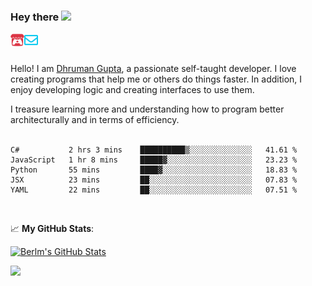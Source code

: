 ### Hey there <img src="https://media.giphy.com/media/hvRJCLFzcasrR4ia7z/giphy.gif" width="25px">

<a href="https://itch.io/profile/berlm">
  <img align="left" alt="Berlm's Itch" width="22px" src="/assets/itch-io.svg" />
</a>
<a href="mailto:me@berlm.me">
  <img align="left" alt="Email Berlm" width="22px" src="/assets/envelope.svg" />
</a>

<br />  
<br />  
  
Hello! I am [Dhruman Gupta](https://berlm.me/), a passionate self-taught developer. I love creating programs that help me or others do things faster. In addition, I enjoy developing logic and creating interfaces to use them.  

I treasure learning more and understanding how to program better architecturally and in terms of efficiency.  
<br />

<!--START_SECTION:waka-->
```text
C#           2 hrs 3 mins    ██████████▒░░░░░░░░░░░░░░   41.61 % 
JavaScript   1 hr 8 mins     █████▓░░░░░░░░░░░░░░░░░░░   23.23 % 
Python       55 mins         ████▓░░░░░░░░░░░░░░░░░░░░   18.83 % 
JSX          23 mins         ██░░░░░░░░░░░░░░░░░░░░░░░   07.83 % 
YAML         22 mins         ██░░░░░░░░░░░░░░░░░░░░░░░   07.51 % 
```
<!--END_SECTION:waka-->
<br />  
  
📈 **My GitHub Stats**:  
  
[![Berlm's GitHub Stats](https://github-readme-stats.vercel.app/api?username=dhrumangupta&theme=gotham&show_icons=true&count_private=true)](https://berlm.me)  
  
<img src="https://github-readme-streak-stats.herokuapp.com/?user=DhrumanGupta&theme=dark">  
